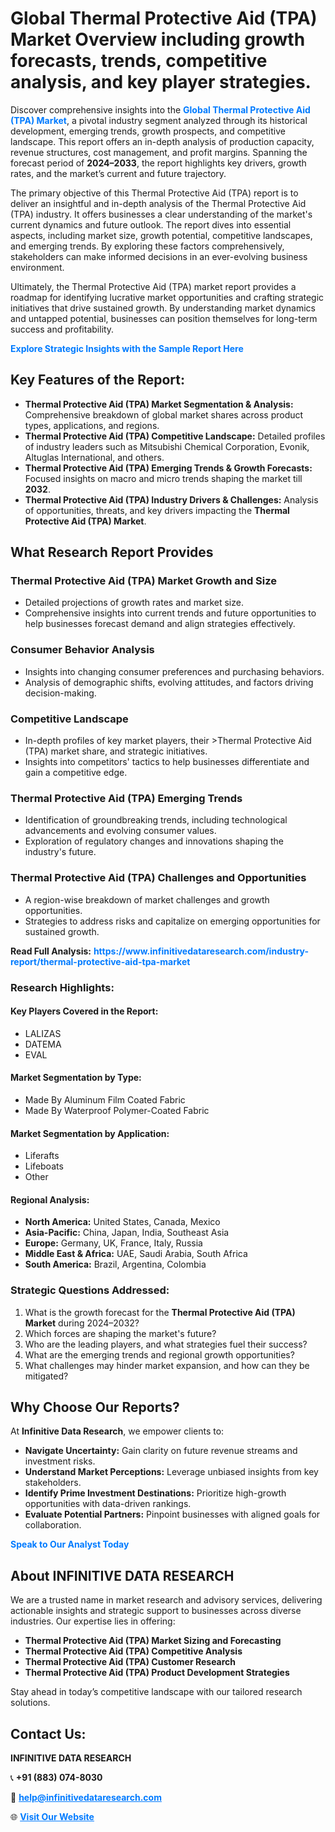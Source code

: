 <h1>Global Thermal Protective Aid (TPA) Market Overview including growth forecasts, trends, competitive analysis, and key player strategies.</h1>
<p>
Discover comprehensive insights into the 
<a href="https://www.infinitivedataresearch.com/industry-report/thermal-protective-aid-tpa-market" rel="dofollow" style="color: #007BFF; text-decoration: none;"><strong>Global Thermal Protective Aid (TPA) Market</strong></a>, a pivotal industry segment analyzed through its historical development, emerging trends, growth prospects, and competitive landscape. This report offers an in-depth analysis of production capacity, revenue structures, cost management, and profit margins. Spanning the forecast period of <strong>2024–2033</strong>, the report highlights key drivers, growth rates, and the market’s current and future trajectory.
</p>
<p>
The primary objective of this Thermal Protective Aid (TPA) report is to deliver an insightful and in-depth analysis of the Thermal Protective Aid (TPA) industry. It offers businesses a clear understanding of the market's current dynamics and future outlook. The report dives into essential aspects, including market size, growth potential, competitive landscapes, and emerging trends. By exploring these factors comprehensively, stakeholders can make informed decisions in an ever-evolving business environment.
</p>
<p>
Ultimately, the Thermal Protective Aid (TPA) market report provides a roadmap for identifying lucrative market opportunities and crafting strategic initiatives that drive sustained growth. By understanding market dynamics and untapped potential, businesses can position themselves for long-term success and profitability.
</p>
<p>
<a href="https://www.infinitivedataresearch.com/request-sample/reportId=105780" style="color: #007BFF; text-decoration: none;"><strong>Explore Strategic Insights with the Sample Report Here</strong></a>
</p>

<h2>Key Features of the Report:</h2>
<ul>
<li><strong>Thermal Protective Aid (TPA) Market Segmentation & Analysis:</strong> Comprehensive breakdown of global market shares across product types, applications, and regions.</li>
<li><strong>Thermal Protective Aid (TPA) Competitive Landscape:</strong> Detailed profiles of industry leaders such as Mitsubishi Chemical Corporation, Evonik, Altuglas International, and others.</li>
<li><strong>Thermal Protective Aid (TPA) Emerging Trends & Growth Forecasts:</strong> Focused insights on macro and micro trends shaping the market till <strong>2032</strong>.</li>
<li><strong>Thermal Protective Aid (TPA) Industry Drivers & Challenges:</strong> Analysis of opportunities, threats, and key drivers impacting the <strong>Thermal Protective Aid (TPA) Market</strong>.</li>
</ul>

<h2>What Research Report Provides</h2>
<h3>Thermal Protective Aid (TPA) Market Growth and Size</h3>
<ul>
<li>Detailed projections of growth rates and market size.</li>
<li>Comprehensive insights into current trends and future opportunities to help businesses forecast demand and align strategies effectively.</li>
</ul>

<h3>Consumer Behavior Analysis</h3>
<ul>
<li>Insights into changing consumer preferences and purchasing behaviors.</li>
<li>Analysis of demographic shifts, evolving attitudes, and factors driving decision-making.</li>
</ul>

<h3>Competitive Landscape</h3>
<ul>
<li>In-depth profiles of key market players, their >Thermal Protective Aid (TPA) market share, and strategic initiatives.</li>
<li>Insights into competitors' tactics to help businesses differentiate and gain a competitive edge.</li>
</ul>

<h3>Thermal Protective Aid (TPA) Emerging Trends</h3>
<ul>
<li>Identification of groundbreaking trends, including technological advancements and evolving consumer values.</li>
<li>Exploration of regulatory changes and innovations shaping the industry's future.</li>
</ul>

<h3>Thermal Protective Aid (TPA) Challenges and Opportunities</h3>
<ul>
<li>A region-wise breakdown of market challenges and growth opportunities.</li>
<li>Strategies to address risks and capitalize on emerging opportunities for sustained growth.</li>
</ul>
<p><strong>Read Full Analysis:</strong> <a href="https://www.infinitivedataresearch.com/industry-report/thermal-protective-aid-tpa-market" rel="dofollow" style="color: #007BFF; text-decoration: none;"><strong>https://www.infinitivedataresearch.com/industry-report/thermal-protective-aid-tpa-market</strong></a></p>
<h3>Research Highlights:</h3>
<h4>Key Players Covered in the Report:</h4>
<ul><li>LALIZAS</li><li>DATEMA</li><li>EVAL</li></ul>
<h4>Market Segmentation by Type:</h4>
<ul><li>Made By Aluminum Film Coated Fabric</li><li>Made By Waterproof Polymer-Coated Fabric</li></ul>
<h4>Market Segmentation by Application:</h4>
<ul><li>Liferafts</li><li>Lifeboats</li><li>Other</li></ul>

<h4>Regional Analysis:</h4>
<ul>
<li><strong>North America:</strong> United States, Canada, Mexico</li>
<li><strong>Asia-Pacific:</strong> China, Japan, India, Southeast Asia</li>
<li><strong>Europe:</strong> Germany, UK, France, Italy, Russia</li>
<li><strong>Middle East & Africa:</strong> UAE, Saudi Arabia, South Africa</li>
<li><strong>South America:</strong> Brazil, Argentina, Colombia</li>
</ul>

<h3>Strategic Questions Addressed:</h3>
<ol>
<li>What is the growth forecast for the <strong>Thermal Protective Aid (TPA) Market</strong> during 2024–2032?</li>
<li>Which forces are shaping the market's future?</li>
<li>Who are the leading players, and what strategies fuel their success?</li>
<li>What are the emerging trends and regional growth opportunities?</li>
<li>What challenges may hinder market expansion, and how can they be mitigated?</li>
</ol>

<h2>Why Choose Our Reports?</h2>
<p>At <strong>Infinitive Data Research</strong>, we empower clients to:</p>
<ul>
<li><strong>Navigate Uncertainty:</strong> Gain clarity on future revenue streams and investment risks.</li>
<li><strong>Understand Market Perceptions:</strong> Leverage unbiased insights from key stakeholders.</li>
<li><strong>Identify Prime Investment Destinations:</strong> Prioritize high-growth opportunities with data-driven rankings.</li>
<li><strong>Evaluate Potential Partners:</strong> Pinpoint businesses with aligned goals for collaboration.</li>
</ul>
<p><a href="https://www.infinitivedataresearch.com/industry-report/thermal-protective-aid-tpa-market" rel="dofollow" style="color: #007BFF; text-decoration: none;"><strong>Speak to Our Analyst Today</strong></a></p>

<h2>About INFINITIVE DATA RESEARCH</h2>
<p>We are a trusted name in market research and advisory services, delivering actionable insights and strategic support to businesses across diverse industries. Our expertise lies in offering:</p>
<ul>
<li><strong>Thermal Protective Aid (TPA) Market Sizing and Forecasting</strong></li>
<li><strong>Thermal Protective Aid (TPA) Competitive Analysis</strong></li>
<li><strong>Thermal Protective Aid (TPA) Customer Research</strong></li>
<li><strong>Thermal Protective Aid (TPA) Product Development Strategies</strong></li>
</ul>
<p>Stay ahead in today’s competitive landscape with our tailored research solutions.</p>

<h2>Contact Us:</h2>
<p><strong>INFINITIVE DATA RESEARCH</strong></p>
<p>📞 <strong>+91 (883) 074-8030</strong></p>
<p>📧 <strong><a href="mailto:help@infinitivedataresearch.com" style="color: #007BFF;">help@infinitivedataresearch.com</a></strong></p>
<p>🌐 <strong><a href="https://www.infinitivedataresearch.com" rel="dofollow" style="color: #007BFF;">Visit Our Website</a></strong></p>